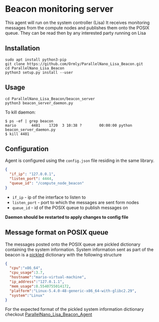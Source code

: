 # Beacon monitoring server

This agent will run on the system controller (Lisa) 
It receives monitoring messages from the compute nodes and publishes them onto the POSIX queue.
They can be read then by any interested party running on Lisa

## Installation 
```shell script
sudo apt install python3-pip
git clone https://github.com/Ormly/ParallelNano_Lisa_Beacon.git
cd ParallelNano_Lisa_Beacon
python3 setup.py install --user
``` 

## Usage
```shell script
cd ParallelNano_Lisa_Beacon/beacon_server
python3 beacon_server_daemon.py
```

To kill daemon:

```shell script
$ ps -ef | grep beacon
mario       4481    1720  3 10:38 ?        00:00:00 python beacon_server_daemon.py
$ kill 4481
```

## Configuration
Agent is configured using the ```config.json``` file residing in the same library.

```json
{
  "if_ip": "127.0.0.1",
  "listen_port": 4444,
  "queue_id": "/compute_node_beacon"
}
```
* ```if_ip``` - ip of the interface to listen to
* ```listen_port``` - port to which the messages are sent form nodes
* ```queue_id``` - id of the POSIX queue to publish messages on 

**Daemon should be restarted to apply changes to config file**

## Message format on POSIX queue
The messages posted onto the POSIX queue are pickled dictionary containing the system information.
System information sent as part of the beacon is a [pickled](https://docs.python.org/3.6/library/pickle.html) dictionary with the following structure
```json
{
  "cpu":"x86_64",
  "cpu_usage":3.7,
  "hostname":"mario-virtual-machine",
  "ip_address":"127.0.1.1",
  "mem_usage":8.5540755014172,
  "platform":"Linux-5.4.0-48-generic-x86_64-with-glibc2.29",
  "system":"Linux"
} 
```

For the expected format of the pickled system information dictionary checkout [ParallelNano_Lisa_Beacon_Agent](https://github.com/Ormly/ParallelNano_Lisa_Beacon_Agent)
